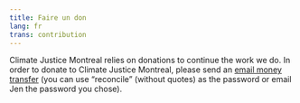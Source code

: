 ```yaml
---
title: Faire un don
lang: fr
trans: contribution
---
```

Climate Justice Montreal relies on donations to continue the work we do. In order to donate to Climate Justice Montreal, please send an [email money transfer](mailto:justiceclimatiquemtl@gmail.com) (you can use “reconcile” (without quotes) as the password or email Jen the password you chose).
